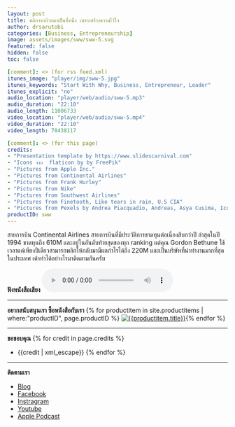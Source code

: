 ```yaml
---
layout: post
title: พลิกจากบ๊วยมาเป็นที่หนึ่ง เพราะสร้างความไว้ใจ
author: drsarutobi
categories: [Business, Entrepreneurship]
image: assets/images/sww/sww-5.svg
featured: false
hidden: false
toc: false

[comment]: <> (for rss feed.xml)
itunes_image: "player/img/sww-5.jpg"
itunes_keywords: "Start With Why, Business, Entrepreneur, Leader"
itunes_explicit: "no"
audio_location: "player/web/audio/sww-5.mp3"
audio_duration: "22:10"
audio_length: 11006733 
video_location: "player/web/audio/sww-5.mp4"
video_duration: "22:10"
video_length: 78438117

[comment]: <> (for this page)
credits:
- "Presentation template by https://www.slidescarnival.com"
- "Icons จาก  flaticon by by FreePik"
- "Pictures from Apple Inc."
- "Pictures from Continental Airlines"
- "Pictures from Frank Hurley"
- "Pictures from Nike"
- "Pictures from Southwest Airlines"
- "Pictures from Finetooth, Like tears in rain, U.S CIA"
- "Pictures from Pexels by Andrea Piacquadio, Andreas, Asya Cusima, Icon0.com, Nappy, Patrick Case, Philippe HECKEL, Pixabay, Sora Shimaza, Te lensFix, Yasin Gündogduki"
productID: sww
---
```

สายการบิน Continental Airlines สายการบินที่มีประวัติการขาดทุนต่อเนื่องสิบกว่าปี ล่าสุดในปี 1994 ขาดทุนถึง 610M และอยู่ในอันดับท้ายสุดของทุก ranking แต่คุณ Gordon Bethune ใช้เวลาแค่เพียงปีเดียวสามารถพลิกให้กลับมามีผลกำไรได้ถึง 220M และเป็นบริษัทที่น่าทำงานมากที่สุดในประเทศ เค้าทำได้อย่างไรมาติดตามกันครับ

**ฟังหนังสือเสียง**
<audio controls>
  <source src="/{{page.audio_location}}" type="audio/mpeg">
Your browser does not support the audio element.
</audio>


---
**อยากสนับสนุนเรา ซื้อหนังสือกับเรา**
{% for productitem in site.productitems | where:"productID", page.productID %}
[![{{productitem.title}}](/{{productitem.image_path}})]({{productitem.link}}){% endfor %}

---
**ขอขอบคุณ**
{% for credit in page.credits %}
- {{credit | xml_escape}}
{% endfor %}

---
**ติดตามเรา**
- [Blog]({{site.url}})
- [Facebook](https://www.facebook.com/{{site.facebook}})
- [Instragram](https://www.instagram.com/{{site.instragram}})
- [Youtube](https://www.youtube.com/channel/{{site.youtube}})
- [Apple Podcast](https://podcasts.apple.com/th/podcast/{{site.apple_podcast}})